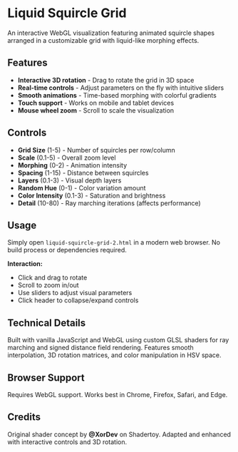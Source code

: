 # Liquid Squircle Grid

An interactive WebGL visualization featuring animated squircle shapes arranged in a customizable grid with liquid-like morphing effects.

## Features

- **Interactive 3D rotation** - Drag to rotate the grid in 3D space
- **Real-time controls** - Adjust parameters on the fly with intuitive sliders
- **Smooth animations** - Time-based morphing with colorful gradients
- **Touch support** - Works on mobile and tablet devices
- **Mouse wheel zoom** - Scroll to scale the visualization

## Controls

- **Grid Size** (1-5) - Number of squircles per row/column
- **Scale** (0.1-5) - Overall zoom level
- **Morphing** (0-2) - Animation intensity
- **Spacing** (1-15) - Distance between squircles
- **Layers** (0.1-3) - Visual depth layers
- **Random Hue** (0-1) - Color variation amount
- **Color Intensity** (0.1-3) - Saturation and brightness
- **Detail** (10-80) - Ray marching iterations (affects performance)

## Usage

Simply open `liquid-squircle-grid-2.html` in a modern web browser. No build process or dependencies required.

**Interaction:**
- Click and drag to rotate
- Scroll to zoom in/out
- Use sliders to adjust visual parameters
- Click header to collapse/expand controls

## Technical Details

Built with vanilla JavaScript and WebGL using custom GLSL shaders for ray marching and signed distance field rendering. Features smooth interpolation, 3D rotation matrices, and color manipulation in HSV space.

## Browser Support

Requires WebGL support. Works best in Chrome, Firefox, Safari, and Edge.

## Credits

Original shader concept by **@XorDev** on Shadertoy. Adapted and enhanced with interactive controls and 3D rotation.
